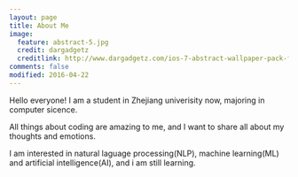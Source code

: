 ```yaml
---
layout: page
title: About Me
image:
  feature: abstract-5.jpg
  credit: dargadgetz
  creditlink: http://www.dargadgetz.com/ios-7-abstract-wallpaper-pack-for-iphone-5-and-ipod-touch-retina/
comments: false
modified: 2016-04-22
---
```


Hello everyone! I am a student in Zhejiang univerisity now, majoring in computer sicence.

All things about coding are amazing to me, and I want to share all about my thoughts and emotions.

I am interested in natural laguage processing(NLP), machine learning(ML) and artificial intelligence(AI), and i am still learning. 